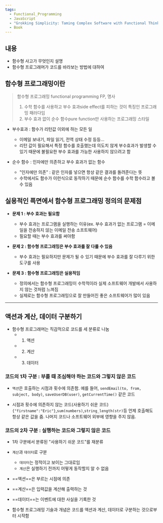 ```yaml
---
tags:
  - Functional_Programming
  - JavaScript
  - "Grokking Simplicity: Taming Complex Software with Functional Thinking"
  - Book
---
```


## 내용
- 함수형 사고가 무엇인지 설명
- 함수형 프로그래머가 코드를 바라보는 방법에 대하여

## 함수형 프로그래밍이란

> 함수형 프로그래밍 functional programming FP, 명사
> 1.  수학 함수를 사용하고 부수 효과side effect를 피하는 것이 특징인 프로그래밍 패러다임
> 2.  부수 효과 없이 순수 함수pure function만 사용하는 프로그래밍 스타일

- 부수효과 : 함수가 리턴값 이외에 하는 모든 일
	- 이메일 보내기, 파일 읽기, 전역 상태 수정 등등...
	- 리턴 값이 필요해서 특정 함수를 호출했는데 의도치 않게 부수효과가 발생할 수 있기 때문에 불필요한 부수 효과를 가능한 사용하지 않으려고 함

- 순수 함수 : 인자에만 의존하고 부수 효과가 없는 함수
	- "인자에만 의존" : 같은 인자를 넣으면 항상 같은 결과를 돌려준다는 뜻
	- 수학에서도 함수가 이런식으로 동작하기 때문에 순수 함수를 수학 함수라고 볼 수 있음

## 실용적인 픅면에서 함수형 프로그래밍 정의의 문제점

- **문제 1 : 부수 효과는 필요함**
	- 부수 효과는 프로그램을 실행하는 이유(ex. 부수 효과가 없는 프로그램 = 이메일을 전송하지 않는 이메일 전송 소프트웨어)
	- 필요할 때는 부수 효과를 써야함

- **문제 2 : 함수형 프로그래밍은 부수 효과를 잘 다룰 수 있음**
	- 부수 효과는 필요하지만 문제가 될 수 있기 때문에 부수 효과를 잘 다루기 위한 도구를 사용

- **문제 3 : 함수형 프로그래밍은 실용적임**
	- 정의에서는 함수형 프로그래밍이 수학적이라 실제 소프트웨어 개발에서 사용하지 않는 것처럼 느껴짐
	- 실제로는 함수형 프로그래밍으로 잘 만들어진 좋은 소프트웨어가 많이 있음


---

## 액션과 계산, 데이터 구분하기
- 함수형 프로그래머는 직감적으로 코드를 세 분류로 나눔
	- 1. 액션
	- 2. 계산
	- 3. 데이터

### 코드의 1차 구분 : 부를 때 조심해야 하는 코드와 그렇지 않은 코드
- `액션`은 호출하는 시점과 횟수에 의존함. 예를 들어, `sendEmail(to, from, subject, body)`, `saveUserDB(user)`, `getCurrentTime()` 같은 코드

- 시점과 횟수에 의존하지 않는 코드(사용하기 쉬운 코드)
`{"firstname":"Eric"}`,`sum(numbers)`,`string_length(str)`등
언제 호출해도 항상 같은 값을 줌. 나머지 코드나 소프트웨어 외부에 영향을 주지 않음.

### 코드의 2차 구분 : 실행하는 코드와 그렇지 않은 코드

- 1차 구분에서 분류된 "사용하기 쉬운 코드"를 재분류
- `계산`과 `데이터`로 구분
	- `데이터`는 정적이고 보이는 그대로임
	- `계산`은 실행하기 전까지 어떻게 동작할지 알 수 없음

- ==액션==은 부르는 시점에 의존
- ==계산==은 입력값을 계산해 출력하는 것
- ==데이터==는 이벤트에 대한 사실을 기록한 것

- 함수형 프로그래밍 기술과 개념은 코드를 액션과 계산, 데이터로 구분하는 것으로부터 시작함


